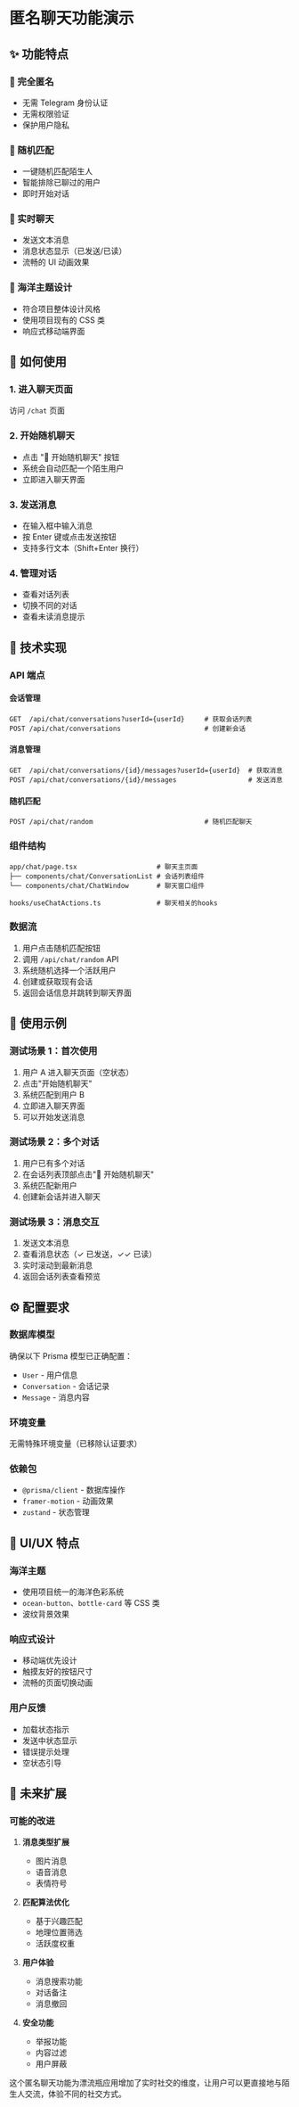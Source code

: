# 匿名聊天功能演示

## ✨ 功能特点

### 🔐 完全匿名

- 无需 Telegram 身份认证
- 无需权限验证
- 保护用户隐私

### 🎲 随机匹配

- 一键随机匹配陌生人
- 智能排除已聊过的用户
- 即时开始对话

### 💬 实时聊天

- 发送文本消息
- 消息状态显示（已发送/已读）
- 流畅的 UI 动画效果

### 🌊 海洋主题设计

- 符合项目整体设计风格
- 使用项目现有的 CSS 类
- 响应式移动端界面

## 🚀 如何使用

### 1. 进入聊天页面

访问 `/chat` 页面

### 2. 开始随机聊天

- 点击 "🎲 开始随机聊天" 按钮
- 系统会自动匹配一个陌生用户
- 立即进入聊天界面

### 3. 发送消息

- 在输入框中输入消息
- 按 Enter 键或点击发送按钮
- 支持多行文本（Shift+Enter 换行）

### 4. 管理对话

- 查看对话列表
- 切换不同的对话
- 查看未读消息提示

## 🔧 技术实现

### API 端点

#### 会话管理

```
GET  /api/chat/conversations?userId={userId}     # 获取会话列表
POST /api/chat/conversations                     # 创建新会话
```

#### 消息管理

```
GET  /api/chat/conversations/{id}/messages?userId={userId}  # 获取消息
POST /api/chat/conversations/{id}/messages                  # 发送消息
```

#### 随机匹配

```
POST /api/chat/random                            # 随机匹配聊天
```

### 组件结构

```
app/chat/page.tsx                    # 聊天主页面
├── components/chat/ConversationList # 会话列表组件
└── components/chat/ChatWindow       # 聊天窗口组件

hooks/useChatActions.ts              # 聊天相关的hooks
```

### 数据流

1. 用户点击随机匹配按钮
2. 调用 `/api/chat/random` API
3. 系统随机选择一个活跃用户
4. 创建或获取现有会话
5. 返回会话信息并跳转到聊天界面

## 📝 使用示例

### 测试场景 1：首次使用

1. 用户 A 进入聊天页面（空状态）
2. 点击"开始随机聊天"
3. 系统匹配到用户 B
4. 立即进入聊天界面
5. 可以开始发送消息

### 测试场景 2：多个对话

1. 用户已有多个对话
2. 在会话列表顶部点击"🎲 开始随机聊天"
3. 系统匹配新用户
4. 创建新会话并进入聊天

### 测试场景 3：消息交互

1. 发送文本消息
2. 查看消息状态（✓ 已发送，✓✓ 已读）
3. 实时滚动到最新消息
4. 返回会话列表查看预览

## ⚙️ 配置要求

### 数据库模型

确保以下 Prisma 模型已正确配置：

- `User` - 用户信息
- `Conversation` - 会话记录
- `Message` - 消息内容

### 环境变量

无需特殊环境变量（已移除认证要求）

### 依赖包

- `@prisma/client` - 数据库操作
- `framer-motion` - 动画效果
- `zustand` - 状态管理

## 🎨 UI/UX 特点

### 海洋主题

- 使用项目统一的海洋色彩系统
- `ocean-button`、`bottle-card` 等 CSS 类
- 波纹背景效果

### 响应式设计

- 移动端优先设计
- 触摸友好的按钮尺寸
- 流畅的页面切换动画

### 用户反馈

- 加载状态指示
- 发送中状态显示
- 错误提示处理
- 空状态引导

## 🔮 未来扩展

### 可能的改进

1. **消息类型扩展**

   - 图片消息
   - 语音消息
   - 表情符号

2. **匹配算法优化**

   - 基于兴趣匹配
   - 地理位置筛选
   - 活跃度权重

3. **用户体验**

   - 消息搜索功能
   - 对话备注
   - 消息撤回

4. **安全功能**
   - 举报功能
   - 内容过滤
   - 用户屏蔽

这个匿名聊天功能为漂流瓶应用增加了实时社交的维度，让用户可以更直接地与陌生人交流，体验不同的社交方式。
